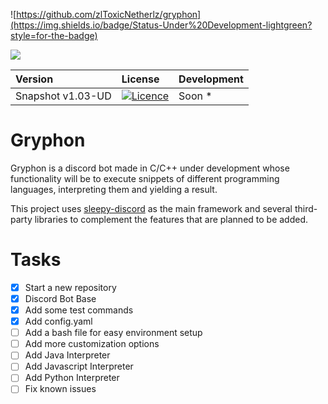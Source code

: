 ![https://github.com/zlToxicNetherlz/gryphon](https://img.shields.io/badge/Status-Under%20Development-lightgreen?style=for-the-badge)

<img src="https://cdn.itoxic.me/gryphon.png">
<p></p>

| Version | License | Development |
|:--------|:------|:------------|
| Snapshot v1.03-UD | [![Licence](https://img.shields.io/badge/licence-GPL--3-blue.svg)](https://www.gnu.org/licenses/gpl-3.0.en.html) | Soon * |

# Gryphon
Gryphon is a discord bot made in C/C++ under development whose functionality will be to execute snippets of different programming languages, interpreting them and yielding a result.

This project uses [sleepy-discord](https://yourwaifu.dev/sleepy-discord/) as the main framework and several third-party libraries to complement the features that are planned to be added.

# Tasks

- [x] Start a new repository
- [x] Discord Bot Base
- [x] Add some test commands
- [x] Add config.yaml
- [ ] Add a bash file for easy environment setup
- [ ] Add more customization options
- [ ] Add Java Interpreter
- [ ] Add Javascript Interpreter
- [ ] Add Python Interpreter
- [ ] Fix known issues